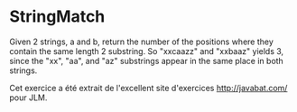 # StringMatch #
Given 2 strings, a and b, return the number of the positions where they
contain the same length 2 substring. So "xxcaazz" and "xxbaaz" yields 3,
since the "xx", "aa", and "az" substrings appear in the same place in both
strings.

Cet exercice a été extrait de l'excellent site d'exercices
http://javabat.com/ pour JLM.

